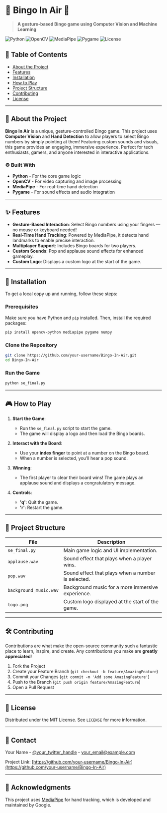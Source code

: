 

# 🎉 Bingo In Air 🎉  
> **A gesture-based Bingo game using Computer Vision and Machine Learning**

![Python](https://img.shields.io/badge/Python-3.x-blue)
![OpenCV](https://img.shields.io/badge/OpenCV-4.x-green)
![MediaPipe](https://img.shields.io/badge/MediaPipe-0.8.x-orange)
![Pygame](https://img.shields.io/badge/Pygame-2.x-purple)
![License](https://img.shields.io/badge/License-MIT-lightgrey)

## 📖 Table of Contents
- [About the Project](#about-the-project)
- [Features](#features)
- [Installation](#installation)
- [How to Play](#how-to-play)
- [Project Structure](#project-structure)
- [Contributing](#contributing)
- [License](#license)

---

## 📝 About the Project
**Bingo In Air** is a unique, gesture-controlled Bingo game. This project uses **Computer Vision** and **Hand Detection** to allow players to select Bingo numbers by simply pointing at them! Featuring custom sounds and visuals, this game provides an engaging, immersive experience. Perfect for tech enthusiasts, gamers, and anyone interested in interactive applications.

### ⚙️ Built With
- **Python** - For the core game logic
- **OpenCV** - For video capturing and image processing
- **MediaPipe** - For real-time hand detection
- **Pygame** - For sound effects and audio integration



---

## ✨ Features
- **Gesture-Based Interaction**: Select Bingo numbers using your fingers — no mouse or keyboard needed!
- **Real-Time Hand Tracking**: Powered by MediaPipe, it detects hand landmarks to enable precise interaction.
- **Multiplayer Support**: Includes Bingo boards for two players.
- **Custom Sounds**: Pop and applause sound effects for enhanced gameplay.
- **Custom Logo**: Displays a custom logo at the start of the game.

---

## 🚀 Installation

To get a local copy up and running, follow these steps:

### Prerequisites
Make sure you have Python and `pip` installed. Then, install the required packages:
```bash
pip install opencv-python mediapipe pygame numpy
```

### Clone the Repository
```bash
git clone https://github.com/your-username/Bingo-In-Air.git
cd Bingo-In-Air
```

### Run the Game
```bash
python se_final.py
```

---

## 🎮 How to Play

1. **Start the Game**:
   - Run the `se_final.py` script to start the game.
   - The game will display a logo and then load the Bingo boards.

2. **Interact with the Board**:
   - Use your **index finger** to point at a number on the Bingo board.
   - When a number is selected, you’ll hear a pop sound.

3. **Winning**:
   - The first player to clear their board wins! The game plays an applause sound and displays a congratulatory message.

4. **Controls**:
   - **'q'**: Quit the game.
   - **'r'**: Restart the game.

---

## 📂 Project Structure

| File               | Description                                                    |
|--------------------|----------------------------------------------------------------|
| `se_final.py`      | Main game logic and UI implementation.                         |
| `applause.wav`     | Sound effect that plays when a player wins.                    |
| `pop.wav`          | Sound effect that plays when a number is selected.             |
| `background_music.wav` | Background music for a more immersive experience.          |
| `logo.png`         | Custom logo displayed at the start of the game.                |

---

## 🛠️ Contributing

Contributions are what make the open-source community such a fantastic place to learn, inspire, and create. Any contributions you make are **greatly appreciated**!

1. Fork the Project
2. Create your Feature Branch (`git checkout -b feature/AmazingFeature`)
3. Commit your Changes (`git commit -m 'Add some AmazingFeature'`)
4. Push to the Branch (`git push origin feature/AmazingFeature`)
5. Open a Pull Request

---

## 📜 License

Distributed under the MIT License. See `LICENSE` for more information.

---

## 📧 Contact

Your Name - [@your_twitter_handle](https://twitter.com/your_twitter_handle) - your_email@example.com

Project Link: [https://github.com/your-username/Bingo-In-Air](https://github.com/your-username/Bingo-In-Air)

---

## 🌟 Acknowledgments

This project uses [MediaPipe](https://google.github.io/mediapipe/) for hand tracking, which is developed and maintained by Google.

